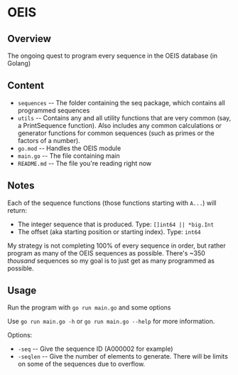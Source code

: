 # OEIS

## Overview

The ongoing quest to program every sequence in the OEIS database (in Golang)

## Content

- `sequences` -- The folder containing the seq package, which contains all programmed sequences
- `utils` -- Contains any and all utility functions that are very common (say, a PrintSequence function). Also includes any common calculations or generator functions for common sequences (such as primes or the factors of a number).
- `go.mod` -- Handles the OEIS module
- `main.go` -- The file containing main
- `README.md` -- The file you're reading right now

## Notes

Each of the sequence functions (those functions starting with `A...`) will return:
 - The integer sequence that is produced. Type: `[]int64 || *big.Int`
 - The offset (aka starting position or starting index). Type: `int64`

My strategy is not completing 100% of every sequence in order, but rather program as many of the OEIS sequences as possible. There's ~350 *thousand* sequences so my goal is to just get as many programmed as possible.

## Usage

Run the program with `go run main.go` and some options

Use `go run main.go -h` or `go run main.go --help` for more information.

Options:
 - `-seq` -- Give the sequence ID (A000002 for example)
 - `-seqlen` -- Give the number of elements to generate. There will be limits on some of the sequences due to overflow.
